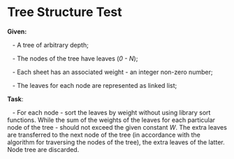 # Tree Structure Test

**Given:**

   - A tree of arbitrary depth;

   - The nodes of the tree have leaves (_0 - N_);

   - Each sheet has an associated weight - an integer non-zero number;

   - The leaves for each node are represented as linked list;

**Task**:

   - For each node - sort the leaves by weight without using library sort functions. While the sum of the weights of the leaves for each particular node of the tree - should not exceed the given constant _W_. The extra leaves are transferred to the next node of the tree (in accordance with the algorithm for traversing the nodes of the tree), the extra leaves of the latter. Node tree are discarded.